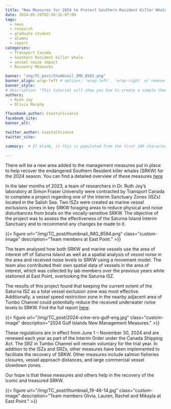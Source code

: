 ```yaml
---
title: "New Measures for 2024 to Protect Southern Resident Killer Whales"
date: 2024-05-29T02:36:32-07:00
tags: 
  - news
  - research
  - graduate student
  - alumni
  - report
categories: 
  - Transport Canada
  - Southern Resident killer whale
  - vessel noise impact
  - Recovery Measures

banner: "img/TC_post/thumbnail_IMG_8583.png"
banner_align: wrap-left # options: 'wrap-left', 'wrap-right' or remove for none
banner_style: 
# description: "This tutorial will show you how to create a simple theme in Hugo. I assume that you are familiar with HTML, the bash command line, and that you are comfortable using Markdown to format content."
authors: 
  - Ruth Joy
  - Olivia Murphy

ffacebook_author: CoastalScience
facebook_site: 
banner_alt: 

twitter_author: CoastalScience
twitter_site:

summary:  # If blank, it this is populated from the first 100 characters from the post 

---
```


There will be a new area added to the management measures put in place to help recover the endangered Southern Resident killer whales (SRKW) for the 2024 season. You can find a detailed overview of these measures [here](https://www.pac.dfo-mpo.gc.ca/fm-gp/mammals-mammiferes/whales-baleines/srkw-measures-mesures-ers-eng.html)

In the later months of 2023, a team of researchers in Dr. Ruth Joy’s laboratory at Simon Fraser University were contracted by Transport Canada to complete a project regarding one of the Interim Sanctuary Zones (ISZs) located in the Salish Sea. Two ISZs were created as marine vessel exclusions zones in key SRKW foraging areas to reduce physical and noise disturbances from boats on the vocally-sensitive SRKW. The objective of the project was to assess the effectiveness of the Saturna Island Interim Sanctuary and to recommend any changes be made to it.

{{< figure url="/img/TC_post/thumbnail_IMG_8584.png" class="custom-image" description="Team members at East Point." >}}


The team analysed how both SRKW and marine vessels use the area of interest off of Saturna Island as well as a spatial analysis of vessel noise in the area and received noise levels to SRKW using a movement model. The team also contributed their own spatial data of vessels in the area of interest, which was collected by lab members over the previous years while stationed at East Point, overlooking the Saturna ISZ.

The results of this project found that keeping the current extent of the Saturna ISZ as a total vessel exclusion zone was most effective. Additionally, a vessel speed restriction zone in the nearby adjacent area of Tumbo Channel could potentially reduce the received underwater noise levels to SRKW. Find the full report [here](https://www.sfu.ca/~rjoy/SaturnaAnalysisOfMeasures_SFU.pdf).

{{< figure url="/img/TC_post/2024-srkw-ers-gulf-eng.jpg" class="custom-image" description="2024 Gulf Islands New Management Measures." >}}

These regulations are in effect from June 1 – November 30, 2024 and are renewed each year as part of the Interim Order under the Canada Shipping Act. The SRZ in Tumbo Channel will remain voluntary for the trial year. In addition to the ISZs and SRZs, other measures have been implemented to facilitate the recovery of SRKW. Other measures include salmon fisheries closures, vessel approach distances, and large commercial vessel slowdown zones.

Our hope is that these measures and others help in the recovery of the iconic and treasured SRKW.

{{< figure url="/img/TC_post/thumbnail_19-46-14.jpg" class="custom-image" description="Team members Olivia, Lauren, Rachel and Mikayla at East Point." >}}


